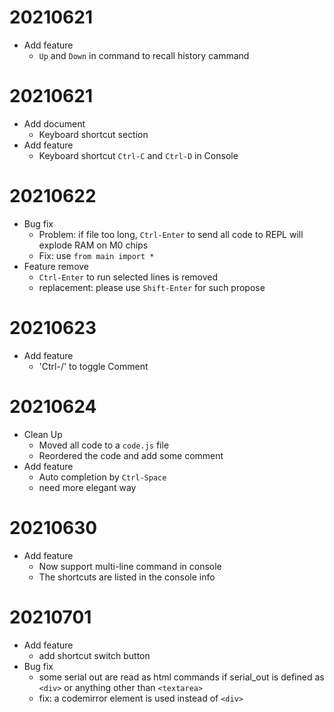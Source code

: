 # 20210621
- Add feature
    - `Up` and `Down` in command to recall history cammand
# 20210621
- Add document
    - Keyboard shortcut section
- Add feature
    - Keyboard shortcut `Ctrl-C` and `Ctrl-D` in Console
# 20210622
- Bug fix
    - Problem: if file too long, `Ctrl-Enter` to send all code to REPL will explode RAM on M0 chips
    - Fix: use `from main import *`
- Feature remove
    - `Ctrl-Enter` to run selected lines is removed
    - replacement: please use `Shift-Enter` for such propose
# 20210623
- Add feature
    - 'Ctrl-/' to toggle Comment
# 20210624
- Clean Up
    - Moved all code to a `code.js` file
    - Reordered the code and add some comment
- Add feature
    - Auto completion by `Ctrl-Space`
    - need more elegant way
# 20210630
- Add feature
    - Now support multi-line command in console
    - The shortcuts are listed in the console info
# 20210701
- Add feature
    - add shortcut switch button
- Bug fix
    - some serial out are read as html commands if serial_out is defined as `<div>` or anything other than `<textarea>`
    - fix: a codemirror element is used instead of `<div>`
